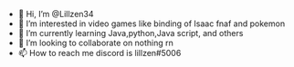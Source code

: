 - 👋 Hi, I’m @Lillzen34
- 👀 I’m interested in video games like binding of Isaac fnaf and pokemon
- 🌱 I’m currently learning Java,python,Java script, and others
- 💞️ I’m looking to collaborate on nothing rn
- 📫 How to reach me discord is lillzen#5006

<!---
Lillzen34/Lillzen34 is a ✨ special ✨ repository because its `README.md` (this file) appears on your GitHub profile.
You can click the Preview link to take a look at your changes.
--->

